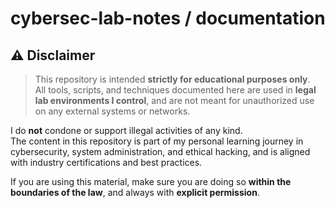 # cybersec-lab-notes / documentation

## ⚠️ Disclaimer

> This repository is intended **strictly for educational purposes only**.  
> All tools, scripts, and techniques documented here are used in **legal lab environments I control**, and are not meant for unauthorized use on any external systems or networks.

I do **not** condone or support illegal activities of any kind.  
The content in this repository is part of my personal learning journey in cybersecurity, system administration, and ethical hacking, and is aligned with industry certifications and best practices.

If you are using this material, make sure you are doing so **within the boundaries of the law**, and always with **explicit permission**.
